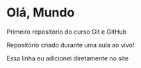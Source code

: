 # Olá, Mundo
 Primeiro repositório do curso Git e GitHub

 Repositório criado durante uma aula ao vivo!
 
 Essa linha eu adicionei diretamente no site
